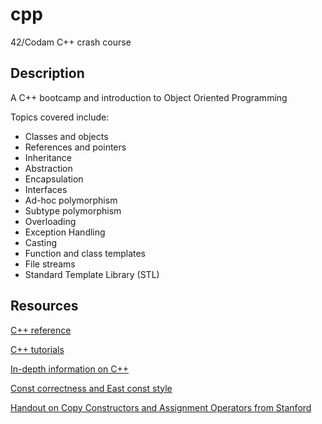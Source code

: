 # cpp
42/Codam C++ crash course
## Description
A C++ bootcamp and introduction to Object Oriented Programming

Topics covered include:
* Classes and objects
* References and pointers
* Inheritance
* Abstraction
* Encapsulation
* Interfaces
* Ad-hoc polymorphism
* Subtype polymorphism
* Overloading
* Exception Handling
* Casting
* Function and class templates
* File streams
* Standard Template Library (STL)

## Resources

[C++ reference](http://www.cplusplus.com/reference/)

[C++ tutorials](https://www.learncpp.com/)

[In-depth information on C++](https://isocpp.org/faq)

[Const correctness and East const style](https://isocpp.org/wiki/faq/const-correctness#const-ref-alt)

[Handout on Copy Constructors and Assignment Operators from Stanford](http://web.stanford.edu/class/archive/cs/cs106b/cs106b.1084/cs106l/handouts/170_Copy_Constructor_Assignment_Operator.pdf)
